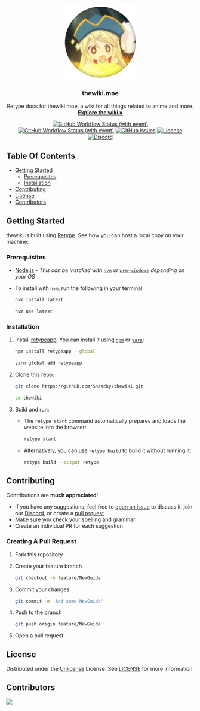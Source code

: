 <p align="center">
    <a href="https://thewiki.moe">
      <img src="https://github.com/Snaacky/thewiki/blob/master/docs/static/readme/logo-thin-border.png" alt="thewiki.moe Logo" width="200" height="200">
    </a>
    <h3 align="center">thewiki.moe</h3>
    <p align="center">
      Retype docs for thewiki.moe, a wiki for all things related to anime and more.
      <br>
      <a href="https://thewiki.moe/"><strong>Explore the wiki »</strong></a>
      <br>
    </p>
  </p>

<div align="center">

[![GitHub Workflow Status (with event)](https://img.shields.io/github/actions/workflow/status/Snaacky/thewiki/retype-action.yml?style=flat&logo=github)](https://github.com/Snaacky/thewiki/actions/workflows/retype-action.yml) [![GitHub Workflow Status (with event)](https://img.shields.io/github/actions/workflow/status/Snaacky/thewiki/links.yml?logo=github&label=links)](https://github.com/Snaacky/thewiki/actions/workflows/links.yml)
 [![GitHub issues](https://img.shields.io/github/issues/Snaacky/thewiki?style=flat&logo=github)](https://github.com/Snaacky/thewiki/issues) [![License](https://img.shields.io/github/license/Snaacky/thewiki?style=flat&logo=unlicense)](https://github.com/Snaacky/thewiki/blob/master/LICENSE) [![Discord](https://img.shields.io/discord/974468300304171038?style=flat&logo=discord)](https://discord.gg/snackbox)

</div>

## Table Of Contents

- [Getting Started](#getting-started)
  - [Prerequisites](#prerequisites)
  - [Installation](#installation)
- [Contributing](#contributing)
- [License](#license)
- [Contributors](#contributors)

## Getting Started

thewiki is built using [Retype](https://retype.com). See how you can host a local copy on your machine:

### Prerequisites

- [Node.js](https://nodejs.org/en) - *This can be installed with [`nvm`](https://github.com/nvm-sh/nvm) or [`nvm-windows`](https://github.com/coreybutler/nvm-windows) depending on your OS*

- To install with `nvm`, run the following in your terminal:

  ```sh
  nvm install latest
  ```

  ```sh
  nvm use latest
  ```

### Installation

1. Install [retypeapp](https://www.npmjs.com/package/retypeapp). You can install it using [`npm`](https://www.npmjs.com) or [`yarn`](https://yarnpkg.com):

   ```sh
   npm install retypeapp --global
   ```

   ```sh
   yarn global add retypeapp
   ```

2. Clone this repo:

   ```sh
   git clone https://github.com/Snaacky/thewiki.git
   ```

   ``` sh
   cd thewiki
   ```

3. Build and run:

   - The `retype start` command automatically prepares and loads the website into the browser:

     ```sh
     retype start
     ```

   - Alternatively, you can use `retype build` to build it without running it:

     ```sh
     retype build --output retype
     ```

## Contributing

Contributions are **much appreciated**!

- If you have any suggestions, feel free to [open an issue](https://github.com/Snaacky/thewiki/issues/new) to discuss it, join our [Discord](https://discord.gg/snackbox), or create a [pull request](https://github.com/Snaacky/thewiki/pulls)
- Make sure you check your spelling and grammar
- Create an individual PR for each suggestion

### Creating A Pull Request

1. Fork this repository
2. Create your feature branch

   ```sh
   git checkout -b feature/NewGuide
   ```

3. Commit your changes

   ```sh
   git commit -m 'Add some NewGuide'
   ```

4. Push to the branch

   ```sh
   git push origin feature/NewGuide
   ```

5. Open a pull request

## License

Distributed under the [Unlicense](https://choosealicense.com/licenses/unlicense/) License. See [LICENSE](https://github.com/Snaacky/thewiki/blob/master/LICENSE) for more information.

## Contributors

<a href="https://github.com/Snaacky/thewiki/graphs/contributors">
  <img src="https://contrib.rocks/image?repo=Snaacky/thewiki" />
</a>
